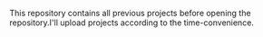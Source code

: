 This repository contains all previous projects before opening the repository.I'll upload projects according to the time-convenience. 
